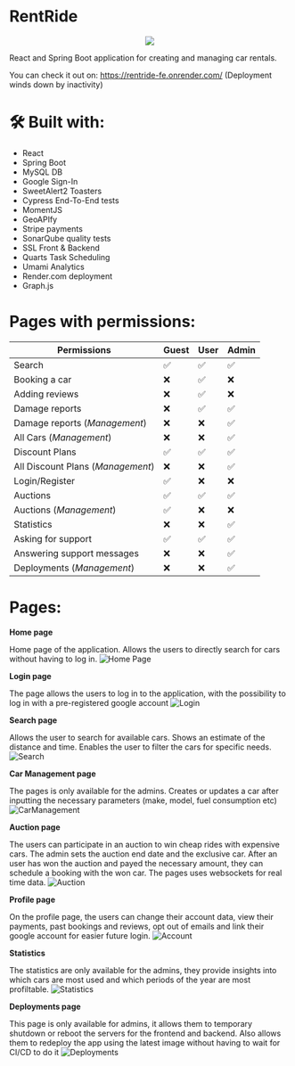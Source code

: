# RentRide

<p align="center">
  <img src="https://i.ibb.co/CVjccnY/Rent-Ride-Logo-1.png">
</p>


React and Spring Boot application for creating and managing car rentals.

You can check it out on: https://rentride-fe.onrender.com/ (Deployment winds down by inactivity)

# 🛠 Built with:

- React
- Spring Boot 
- MySQL DB
- Google Sign-In
- SweetAlert2 Toasters
- Cypress End-To-End tests
- MomentJS
- GeoAPIfy
- Stripe payments
- SonarQube quality tests
- SSL Front & Backend
- Quarts  Task Scheduling
- Umami Analytics
- Render.com deployment
- Graph.js

# Pages with permissions:

| **Permissions**          | Guest | User | Admin |
| ------------------------ | -------------- | ----- | ----- |
| Search                   | ✅             |✅      |✅     |
| Booking a car                   | ❌             |✅      |❌     |
| Adding reviews              | ❌             |✅      |❌     |
| Damage reports                   | ❌             |✅      |✅     |
| Damage reports (*Management*)                 | ❌             |❌      |✅     |
| All Cars (*Management*)      | ❌             |❌      |✅     |
| Discount Plans           | ✅             |✅      | ✅    |
| All Discount Plans (*Management*)| ❌             | ❌     | ✅    |
| Login/Register           |✅              | ❌     | ❌    |
| Auctions           |✅              | ✅     | ✅    |
| Auctions (*Management*)          |✅              | ❌     | ❌    |
| Statistics           | ❌             |❌      | ✅    |
| Asking for support           | ✅             |✅      | ✅    |
| Answering support messages          |❌              | ❌     | ✅    |
| Deployments (*Management*)           | ❌             |❌      | ✅    |


# Pages:

**Home page**

Home page of the application. Allows the users to directly search for cars without having to log in.
![Home Page](https://i.ibb.co/7KPcxbC/SCR-20250106-fkle.jpg)


**Login page**

The page allows the users to log in to the application, with the possibility to log in with a pre-registered google account
![Login](https://i.ibb.co/HhjFrZp/SCR-20250106-fmad.png)


**Search page**

Allows the user to search for available cars. Shows an estimate of the distance and time. Enables the user to filter the cars for specific needs.
![Search](https://i.ibb.co/TwX3Dh7/SCR-20250106-fkju.png)

**Car Management page**

The pages is only available for the admins. Creates or updates a car after inputting the necessary parameters (make, model, fuel consumption etc)
![CarManagement](https://i.ibb.co/HVwNJqF/SCR-20250106-fluv.png)

**Auction page**

The users can participate in an auction to win cheap rides with expensive cars. The admin sets the auction end date and the exclusive car. After an user has won the auction and payed the necessary amount, they can schedule a booking with the won car. The pages uses websockets for real time data.
![Auction](https://i.ibb.co/3Fs1xpD/SCR-20250106-fxmh.png)


**Profile page**

On the profile page, the users can change their account data, view their payments, past bookings and reviews, opt out of emails and link their google account for easier future login.
![Account](https://i.ibb.co/tq2P5bt/SCR-20250106-flep.png)


**Statistics**

The statistics are only available for the admins, they provide insights into which cars are most used and which periods of the year are most profiltable.
![Statistics](https://i.ibb.co/dKYt6zv/SCR-20250106-fkyd.png)


**Deployments page**

This page is only available for admins, it allows them to temporary shutdown or reboot the servers for the frontend and backend. Also allows them to redeploy the app using the latest image without having to wait for CI/CD to do it
![Deployments](https://i.ibb.co/rKBw2TY/SCR-20250106-flhu.png)